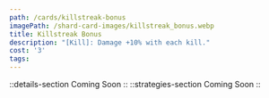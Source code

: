 ```yaml
---
path: /cards/killstreak-bonus
imagePath: /shard-card-images/killstreak_bonus.webp
title: Killstreak Bonus
description: "[Kill]: Damage +10% with each kill."
cost: '3'
tags:
---
```

::details-section
Coming Soon
::
::strategies-section
Coming Soon
::